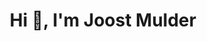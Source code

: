 <h1 align="center">Hi 👋, I'm Joost Mulder</h1>
<!--
<h3 align="center">A passionate Full-Stack Mobile developer</h3>

- 👋 Deployed 40+ apps to Google Store and App Store.
- 🌱 Major skills: `Android`, `iOS`, `Flutter`, `React-Native`, `Ionic` 
- 👀 Programming languages: `Kotlin`, `Java`, `Swift`, `Objective-C`, `Dart`, `Html`, `Css`, `Javascript`, `Typescript`
- 🔭 Backend : `CI`, `Laravel`, `Ruby on Rails`, `Node.js`,  `Django`, `Express`, `Loopback`, `Nest.js`
-->
<h3 align="center">A passionate Full-Stack Web developer</h3>

- 🌱 Front-end: HTML, HTML5, CSS, CSS3, SCSS, SASS, Javascript, ES5/ES6, Angular 6+, AngularJS, React.js/Next.js/Redux, Vue.js/Nuxt.js
- 👀 Back-end: Java/Spring Boot, Node.js/Nest.js, Python/Django, .NET/ASP.NET
- 🔭 Full-Stack : PHP core, CodeIgniter, Laravel, Symfony, Ruby on Rails, MEAN Stack, MERN Stack, MEVN Stack


&nbsp;&nbsp;
<p align="center">
  <img src="https://github-profile-trophy.vercel.app/?username=joostmulder&column=7&theme=onedark"/>
</p>
<p align = "center">
  <img src = "https://github-readme-stats.vercel.app/api/top-langs/?username=joostmulder&langs_count=8&layout=compact&theme=tokyonight&include_all_commits=true&line_height=27">
</p>

<br />

## Contact me

<div align="center">
  <div align="center">
    <img src="https://img.icons8.com/color/2x/skype.png"  width="40" alt="live:.cid.d366604a8bd42b92" title="live:.cid.d366604a8bd42b92"/>
    &nbsp;&nbsp;
    <img src="https://img.icons8.com/color/2x/telegram-app.png"  width="40" alt="https://t.me/xingxing333" title="https://t.me/supercryptodev"/>
    &nbsp;&nbsp; 
    <img src="https://img.icons8.com/color/2x/discord.png"  width="40" alt="xingxing#8577" title="xingxing#8577"/>
    &nbsp;&nbsp;
  </div>
</div>
